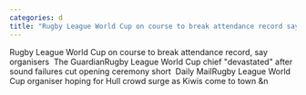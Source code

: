 ```yaml
---
categories: d
title: "Rugby League World Cup on course to break attendance record say organisers  The Guardian"
---
```

Rugby League World Cup on course to break attendance record, say organisers&nbsp;&nbsp;The GuardianRugby League World Cup chief "devastated" after sound failures cut opening ceremony short&nbsp;&nbsp;Daily MailRugby League World Cup organiser hoping for Hull crowd surge as Kiwis come to town&nbsp;&n
